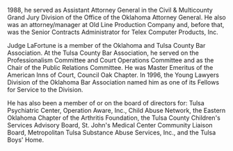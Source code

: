 ﻿---
fname: 'William'
lname: 'Lafortune'
id: 408
published: false
layout: judge-bio
---
1988, he served as Assistant Attorney General in the Civil &
Multicounty Grand Jury Division of the Office of the Oklahoma Attorney
General. He also was an attorney/manager at Old Line Production Company
and, before that, was the Senior Contracts Administrator for Telex
Computer Products, Inc.

Judge LaFortune is a member of the Oklahoma and Tulsa County Bar
Association. At the Tulsa County Bar Association, he served on the
Professionalism Committee and Court Operations Committee and as the
Chair of the Public Relations Committee. He was Master Emeritus of the
American Inns of Court, Council Oak Chapter. In 1996, the Young Lawyers
Division of the Oklahoma Bar Association named him as one of its Fellows
for Service to the Division.

He has also been a member of or on the board of directors for: Tulsa
Psychiatric Center, Operation Aware, Inc., Child Abuse Network, the
Eastern Oklahoma Chapter of the Arthritis Foundation, the Tulsa County
Children's Services Advisory Board, St. John's Medical Center Community
Liaison Board, Metropolitan Tulsa Substance Abuse Services, Inc., and
the Tulsa Boys' Home.
